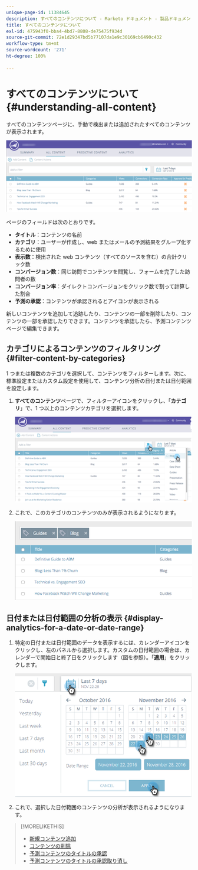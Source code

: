 ```yaml
---
unique-page-id: 11384645
description: すべてのコンテンツについて - Marketo ドキュメント - 製品ドキュメント
title: すべてのコンテンツについて
exl-id: 475943f0-bba4-4bd7-8808-de75475f934d
source-git-commit: 72e1d29347bd5b77107da1e9c30169cb6490c432
workflow-type: tm+mt
source-wordcount: '271'
ht-degree: 100%

---
```


# すべてのコンテンツについて {#understanding-all-content}

すべてのコンテンツページに、手動で検出または追加されたすべてのコンテンツが表示されます。

![](assets/image2017-10-3-9-3a4-3a56.png)

ページのフィールドは次のとおりです。

* **タイトル**：コンテンツの名前
* **カテゴリ**：ユーザーが作成し、web またはメールの予測結果をグループ化するために使用
* **表示数**：検出された web コンテンツ（すべてのソースを含む）の合計クリック数
* **コンバージョン数**：同じ訪問でコンテンツを閲覧し、フォームを完了した訪問者の数
* **コンバージョン率**：ダイレクトコンバージョンをクリック数で割って計算した割合
* **予測の承認**：コンテンツが承認されるとアイコンが表示される

新しいコンテンツを追加して追跡したり、コンテンツの一部を削除したり、コンテンツの一部を承認したりできます。コンテンツを承認したら、予測コンテンツページで編集できます。

## カテゴリによるコンテンツのフィルタリング  {#filter-content-by-categories}

1 つまたは複数のカテゴリを選択して、コンテンツをフィルターします。次に、標準設定またはカスタム設定を使用して、コンテンツ分析の日付または日付範囲を設定します。

1. **すべてのコンテンツ**&#x200B;ページで、フィルターアイコンをクリックし、「**カテゴリ**」で、1 つ以上のコンテンツカテゴリを選択します。

   ![](assets/image2017-10-3-9-3a5-3a52.png)

1. これで、このカテゴリのコンテンツのみが表示されるようになります。

   ![](assets/image2017-10-3-9-3a6-3a23.png)

## 日付または日付範囲の分析の表示 {#display-analytics-for-a-date-or-date-range}

1. 特定の日付または日付範囲のデータを表示するには、カレンダーアイコンをクリックし、左のパネルから選択します。カスタムの日付範囲の場合は、カレンダーで開始日と終了日をクリックします（図を参照）。「**適用**」をクリックします。

   ![](assets/all-content-calendar-filter-hands.png)

1. これで、選択した日付範囲のコンテンツの分析が表示されるようになります。

>[!MORELIKETHIS]
>
>* [新規コンテンツ追加](/help/marketo/product-docs/predictive-content/working-with-all-content/add-new-content.md)
>* [コンテンツの削除](/help/marketo/product-docs/predictive-content/working-with-all-content/delete-content.md)
>* [予測コンテンツのタイトルの承認](/help/marketo/product-docs/predictive-content/working-with-all-content/approve-a-title-for-predictive-content.md)
>* [予測コンテンツのタイトルの承認取り消し](/help/marketo/product-docs/predictive-content/working-with-all-content/unapprove-a-title-for-predictive-content.md)

